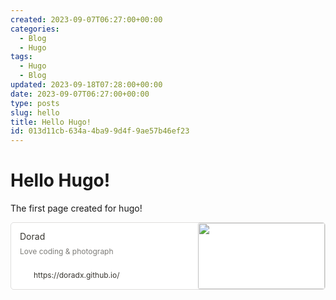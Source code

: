 ```yaml
---
created: 2023-09-07T06:27:00+00:00
categories:
  - Blog
  - Hugo
tags:
  - Hugo
  - Blog
updated: 2023-09-18T07:28:00+00:00
date: 2023-09-07T06:27:00+00:00
type: posts
slug: hello
title: Hello Hugo!
id: 013d11cb-634a-4ba9-9d4f-9ae57b46ef23
---
```


# Hello Hugo!

The first page created for hugo!

<div style="width: 100%; margin-top: 4px; margin-bottom: 4px;"><div style="display: flex; background:white;border-radius:5px"><a href="https://doradx.github.io/"target="_blank"rel="noopener noreferrer"style="display: flex; color: inherit; text-decoration: none; user-select: none; transition: background 20ms ease-in 0s; cursor: pointer; flex-grow: 1; min-width: 0px; flex-wrap: wrap-reverse; align-items: stretch; text-align: left; overflow: hidden; border: 1px solid rgba(55, 53, 47, 0.16); border-radius: 5px; position: relative; fill: inherit;"><div style="flex: 4 1 180px; padding: 12px 14px 14px; overflow: hidden; text-align: left;"><div style="font-size: 14px; line-height: 20px; color: rgb(55, 53, 47); white-space: nowrap; overflow: hidden; text-overflow: ellipsis; min-height: 24px; margin-bottom: 2px;">Dorad</div><div style="font-size: 12px; line-height: 16px; color: rgba(55, 53, 47, 0.65); height: 32px; overflow: hidden;">Love coding & photograph</div><div style="display: flex; margin-top: 6px; height: 16px;"><img src="https://doradx.github.io/favicon.ico"style="width: 16px; height: 16px; min-width: 16px; margin-right: 6px;"><div style="font-size: 12px; line-height: 16px; color: rgb(55, 53, 47); white-space: nowrap; overflow: hidden; text-overflow: ellipsis;">https://doradx.github.io/</div></div></div><div style="flex: 1 1 180px; display: block; position: relative;"><div style="position: absolute; inset: 0px;"><div style="width: 100%; height: 100%;"><img src="https://blogb.cuger.cn/avatar.png" referrerpolicy="no-referrer" style="display: block; object-fit: cover; border-radius: 3px; width: 100%; height: 100%;"></div></div></div></a></div></div>
